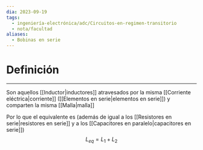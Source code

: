 ```yaml
---
dia: 2023-09-19
tags:
  - ingeniería-electrónica/adc/Circuitos-en-regimen-transitorio
  - nota/facultad
aliases:
  - Bobinas en serie
---
```

# Definición
---
Son aquellos [[Inductor|inductores]] atravesados por la misma [[Corriente eléctrica|corriente]] ([[Elementos en serie|elementos en serie]]) y comparten la misma [[Malla|malla]]

Por lo que el equivalente es  (además de igual a los [[Resistores en serie|resistores en serie]] y a los [[Capacitores en paralelo|capacitores en serie]]) $$ L_{eq} = L_1 + L_2 $$